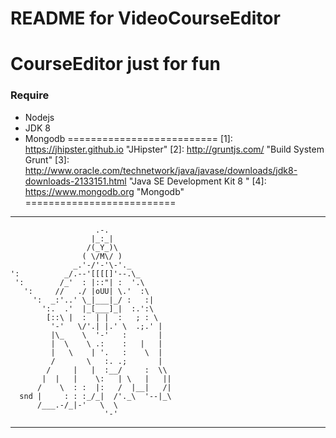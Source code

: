 README for VideoCourseEditor
==========================
# CourseEditor just for fun

### Require

+   Nodejs
+   JDK 8
+   Mongodb
==========================
[1]: https://jhipster.github.io    "JHipster"
[2]: http://gruntjs.com/  "Build System Grunt"
[3]: http://www.oracle.com/technetwork/java/javase/downloads/jdk8-downloads-2133151.html    "Java SE Development Kit 8 "
[4]: https://www.mongodb.org "Mongodb"
==========================
---------------------
					   .-.
					  |_:_|
					 /(_Y_)\
					( \/M\/ )
				  _.'-/'-'\-'._
	':			_/.--'[[[[]'--.\_
	 ':		   /_'	: |::"| :  '.\
	   ':	  //   ./ |oUU| \.'	 :\
		 ':	 _:'..' \_|___|_/ :	  :|
		   ':.	.'	|_[___]_|  :.':\
			[::\ |	:  | |	:	; : \
			 '-'   \/'.| |.' \	.;.' |
			 |\_	\  '-'	 :		 |
			 |	\	 \ .:	 :	 |	 |
			 |	 \	  | '.	 :	  \	 |
			 /		 \	 :. .;		 |
			/	  |	  |	 :__/	  :	 \\
		   |  |	  |	   \:	| \	  |	  ||
		  /	   \  : :  |:	/  |__|	  /|
	  snd |		: : :_/_|  /'._\  '--|_\
		  /___.-/_|-'	\  \
						 '-'
---------------------
